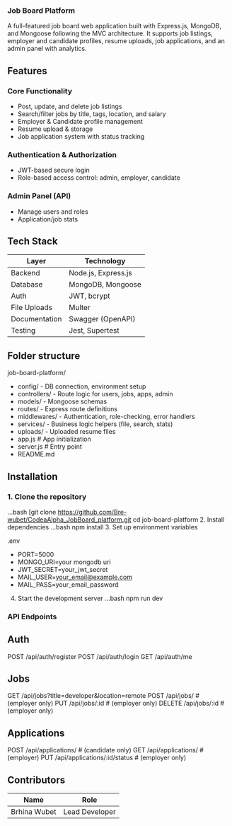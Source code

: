 ### Job Board Platform

A full-featured job board web application built with Express.js, MongoDB, and Mongoose following the MVC architecture. It supports job listings, employer and candidate profiles, resume uploads, job applications, and an admin panel with analytics.



## Features

### Core Functionality
-  Post, update, and delete job listings
-  Search/filter jobs by title, tags, location, and salary
-  Employer & Candidate profile management
-  Resume upload & storage
-  Job application system with status tracking

### Authentication & Authorization
- JWT-based secure login
- Role-based access control: admin, employer, candidate

### Admin Panel (API)
- Manage users and roles
- Application/job stats

## Tech Stack

| Layer         | Technology                 |
|---------------|-----------------------------|
| Backend       | Node.js, Express.js         |
| Database      | MongoDB, Mongoose           |
| Auth          | JWT, bcrypt                 |
| File Uploads  | Multer                      |
| Documentation | Swagger (OpenAPI)           |
| Testing       | Jest, Supertest             |

## Folder structure

  job-board-platform/
  
- config/ - DB connection, environment setup
- controllers/ - Route logic for users, jobs, apps, admin
- models/ - Mongoose schemas
- routes/ - Express route definitions
- middlewares/ - Authentication, role-checking, error handlers
- services/ - Business logic helpers (file, search, stats)
- uploads/ - Uploaded resume files
- app.js # App initialization
- server.js # Entry point
- README.md



## Installation

### 1. Clone the repository

...bash
[git clone https://github.com/Bre-wubet/CodeaAlpha_JobBoard_platform.git
cd job-board-platform
2. Install dependencies
...bash
npm install
3. Set up environment variables

.env
- PORT=5000
- MONGO_URI=your mongodb uri
- JWT_SECRET=your_jwt_secret
- MAIL_USER=your_email@example.com
- MAIL_PASS=your_email_password

4. Start the development server
...bash
npm run dev


### API Endpoints
## Auth

POST /api/auth/register
POST /api/auth/login
GET /api/auth/me

## Jobs

GET /api/jobs?title=developer&location=remote
POST /api/jobs/                 # (employer only)
PUT /api/jobs/:id               # (employer only)
DELETE /api/jobs/:id            # (employer only)

## Applications
 
 POST /api/applications/         # (candidate only)
 GET /api/applications/          # (employer)
 PUT /api/applications/:id/status  # (employer only)

 ## Contributors

 | Name       | Role           |
| ---------- | -------------- |
| Brhina Wubet | Lead Developer |
